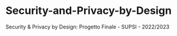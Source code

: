 # Security-and-Privacy-by-Design

Security & Privacy by Design: Progetto Finale - SUPSI - 2022/2023
